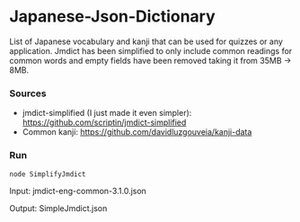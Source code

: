 # Japanese-Json-Dictionary
List of Japanese vocabulary and kanji that can be used for quizzes or any application. 
Jmdict has been simplified to only include common readings for common words and empty fields have been removed taking it from 35MB -> 8MB.

### Sources
- jmdict-simplified (I just made it even simpler): https://github.com/scriptin/jmdict-simplified
- Common kanji: https://github.com/davidluzgouveia/kanji-data

### Run
`node SimplifyJmdict`

Input: jmdict-eng-common-3.1.0.json

Output: SimpleJmdict.json
